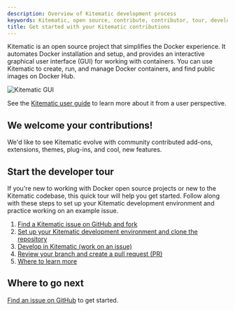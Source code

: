 ```yaml
---
description: Overview of Kitematic development process
keywords: Kitematic, open source, contribute, contributor, tour, development
title: Get started with your Kitematic contributions
---
```

Kitematic is an open source project that simplifies the Docker experience. It automates Docker installation and setup, and provides an interactive graphical user interface (GUI) for working with containers. You can use Kitematic to create, run, and manage Docker containers, and find public images on Docker Hub.

![Kitematic GUI](images/gui-splash-hub.png)

See the [Kitematic user guide](/kitematic/userguide) to learn more about it from a user perspective.

## We welcome your contributions!

We'd like to see Kitematic evolve with community contributed add-ons, extensions, themes, plug-ins, and cool, new features.

## Start the developer tour

If you're new to working with Docker open source projects or new to the Kitematic codebase, this quick tour will help you get started. Follow along with these steps to set up your Kitematic development environment and practice working on an example issue.

1. [Find a Kitematic issue on GitHub and fork](find_issue.md)
2. [Set up your Kitematic development environment and clone the repository](set_up_dev.md)
3. [Develop in Kitematic (work on an issue)](work_issue.md)
4. [Review your branch and create a pull request (PR)](create_pr.md)
5. [Where to learn more](next_steps.md)

## Where to go next

[Find an issue on GitHub](find_issue.md) to get started.